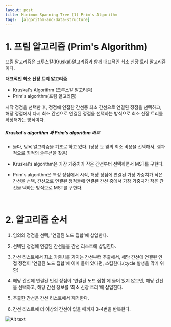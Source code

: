 ```yaml
---
layout: post
title: Minimum Spanning Tree (1) Prim's Algorithm
tags:  [algorithm-and-data-structure]
---
```


# 1.  프림 알고리즘 (Prim's Algorithm)
프림 알고리즘은 크루스칼(Kruskal)알고리즘과 함께 대표적인 최소 신장 트리 알고리즘이다.

**대표적인 최소 신장 트리 알고리즘**
* Kruskal's Algorithm (크루스칼 알고리즘)
* Prim's algorithm(프림 알고리즘)

시작 정점을 선택한 후, 정점에 인접한 간선중 최소 간선으로 연결된 정점을 선택하고, 해당 정점에서 다시 최소 간선으로 연결된 정점을 선택하는 방식으로 최소 신장 트리를 확장해가는 방식이다.

##### Kruskal's algorithm 과 Prim's algorithm 비교
* 둘다, 탐욕 알고리즘을 기초로 하고 있다. (당장 눈 앞의 최소 비용을 선택해서, 결과적으로 최적의 솔루션을 찾음)

* Kruskal's algorithm은 가장 가중치가 작은 간선부터 선택하면서 MST를 구한다.

* Prim's algorithm은 특정 정점에서 시작, 해당 정점에 연결된 가장 가중치가 작은 간선을 선택, 간선으로 연결된 정점들에 연결된 간선 중에서 가장 가중치가 작은 간선을 택하는 방식으로 MST를 구한다.

&nbsp;
&nbsp;
&nbsp;
&nbsp;
&nbsp;
&nbsp;
&nbsp;

# 2. 알고리즘 순서

1. 임의의 정점을 선택, '연결된 노드 집합'에 삽입한다.

2. 선택된 정점에 연결된 간선들을 간선 리스트에 삽입한다.

3. 간선 리스트에서 최소 가중치를 가지는 간선부터 추출해서, 해당 간선에 연결된 인접 정점이 '연결된 노드 집합'에 이미 들어 있다면, 스킵한다.(cycle 발생을 막기 위함)

3. 해당 간선에 연결된 인접 정점이 '연결된 노드 집합'에 들어 있지 않으면, 해당 간선을 선택하고, 해당 간선 정보를 '최소 신장 트리'에 삽입한다.

4. 추출한 간선은 간선 리스트에서 제거한다.

5. 간선 리스트에 더 이상의 간선이 없을 때까지 3-4번을 반복한다.

![Alt text](/public/post/2020_03_05_spanningtree_2/pic1.PNG)
